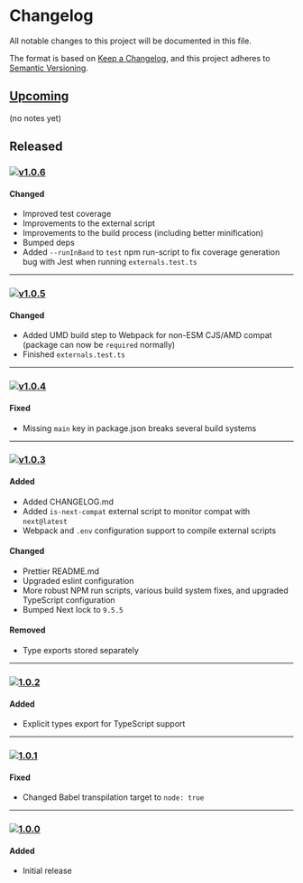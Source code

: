 [Upcoming]: https://github.com/Xunnamius/next-test-api-route-handler/compare/main...develop
[v1.0.6]: https://github.com/Xunnamius/next-test-api-route-handler/compare/v1.0.5...v1.0.6
[v1.0.5]: https://github.com/Xunnamius/next-test-api-route-handler/compare/v1.0.4...v1.0.5
[v1.0.4]: https://github.com/Xunnamius/next-test-api-route-handler/compare/v1.0.3...v1.0.4
[v1.0.3]: https://github.com/Xunnamius/next-test-api-route-handler/compare/1.0.2...v1.0.3
[1.0.2]: https://github.com/Xunnamius/next-test-api-route-handler/compare/1.0.1...1.0.2
[1.0.1]: https://github.com/Xunnamius/next-test-api-route-handler/compare/1.0.0...1.0.1
[1.0.0]: https://github.com/Xunnamius/next-test-api-route-handler/releases/tag/1.0.0

[https://keepachangelog.com/en/1.0.0/]::

[types of changes]::
  [added]:: (for new features)
  [changed]:: (for changes in existing functionality)
  [deprecated]:: (for soon-to-be removed features)
  [removed]:: (for now removed features)
  [fixed]:: (for any bug fixes)
  [security]:: (in case of vulnerabilities)

# Changelog
All notable changes to this project will be documented in this file.

The format is based on [Keep a Changelog](https://keepachangelog.com/en/1.0.0/),
and this project adheres to [Semantic Versioning](https://semver.org/spec/v2.0.0.html).

## [Upcoming]

(no notes yet)

## Released

### [![v1.0.6](https://api.ergodark.com/badges/github-tag-date/xunnamius/next-test-api-route-handler/v1.0.6)][v1.0.6]
#### Changed
- Improved test coverage
- Improvements to the external script
- Improvements to the build process (including better minification)
- Bumped deps
- Added `--runInBand` to `test` npm run-script to fix coverage generation bug
  with Jest when running `externals.test.ts`

---

### [![v1.0.5](https://api.ergodark.com/badges/github-tag-date/xunnamius/next-test-api-route-handler/v1.0.5)][v1.0.5]
#### Changed
- Added UMD build step to Webpack for non-ESM CJS/AMD compat (package can now be `required` normally)
- Finished `externals.test.ts`

---

### [![v1.0.4](https://api.ergodark.com/badges/github-tag-date/xunnamius/next-test-api-route-handler/v1.0.4)][v1.0.4]
#### Fixed
- Missing `main` key in package.json breaks several build systems

---

### [![v1.0.3](https://api.ergodark.com/badges/github-tag-date/xunnamius/next-test-api-route-handler/v1.0.3)][v1.0.3]
#### Added
- Added CHANGELOG.md
- Added `is-next-compat` external script to monitor compat with `next@latest`
- Webpack and `.env` configuration support to compile external scripts

#### Changed
- Prettier README.md
- Upgraded eslint configuration
- More robust NPM run scripts, various build system fixes, and upgraded TypeScript configuration
- Bumped Next lock to `9.5.5`

#### Removed
- Type exports stored separately

---

### [![1.0.2](https://api.ergodark.com/badges/github-tag-date/xunnamius/next-test-api-route-handler/1.0.2)][1.0.2]
#### Added
- Explicit types export for TypeScript support

---

### [![1.0.1](https://api.ergodark.com/badges/github-tag-date/xunnamius/next-test-api-route-handler/1.0.1)][1.0.1]
#### Fixed
- Changed Babel transpilation target to `node: true`

---

### [![1.0.0](https://api.ergodark.com/badges/github-tag-date/xunnamius/next-test-api-route-handler/1.0.0)][1.0.0]
#### Added
- Initial release
